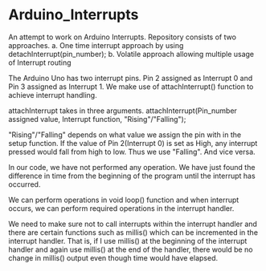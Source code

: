 # Arduino_Interrupts

An attempt to work on Arduino Interrupts. Repository consists of two approaches.
  a. One time interrupt approach by using detachInterrupt(pin_number);
  b. Volatile approach allowing multiple usage of Interrupt routing
  
The Arduino Uno has two interrupt pins. Pin 2 assigned as Interrupt 0 and Pin 3 assigned as Interrupt 1.
We make use of attachInterrupt() function to achieve interrupt handling.

attachInterrupt takes in three arguments. 
attachInterrupt(Pin_number assigned value, Interrupt function, "Rising"/"Falling");

"Rising"/"Falling" depends on what value we assign the pin with in the setup function. If the value of Pin 2(Interrupt 0) is set as High,
any interrupt pressed would fall from high to low. Thus we use "Falling". And vice versa.

In our code, we have not performed any operation. We have just found the difference in time from the beginning of the program until the
interrupt has occurred.

We can perform operations in void loop() function and when interrupt occurs, we can perform required operations in the interrupt handler.

We need to make sure not to call interrupts within the interrupt handler and there are certain functions such as millis() which can be 
incremented in the interrupt handler. That is, if I use millis() at the beginning of the interrupt handler and again use millis() at the
end of the handler, there would be no change in millis() output even though time would have elapsed.
